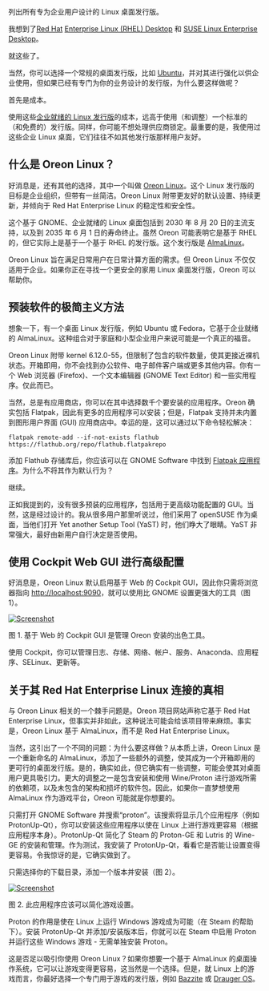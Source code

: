 列出所有专为企业用户设计的 Linux 桌面发行版。

我想到了[Red Hat](https://www.openshift.com/try?utm_content=inline+mention) [Enterprise Linux (RHEL) Desktop](https://thenewstack.io/red-hat-enterprise-linux-10-an-ai-driven-quantum-ready-platform/) 和 [SUSE Linux Enterprise Desktop](https://thenewstack.io/suse-displays-enhanced-enterprise-linux-at-susecon/)。

就这些了。

当然，你可以选择一个常规的桌面发行版，比如 [Ubuntu](https://thenewstack.io/ubuntu-25-10-replaces-sudo-with-a-rust-based-equivalent/)，并对其进行强化以供企业使用，但如果已经有专门为你的业务设计的发行版，为什么要这样做呢？

首先是成本。

使用这些[企业就绪的 Linux 发行版](https://thenewstack.io/beyond-ubuntu-other-linux-distributions-you-should-try/)的成本，远高于使用（和调整）一个标准的（和免费的）发行版。同样，你可能不想处理供应商锁定。最重要的是，我使用过这些企业 Linux 桌面，它们往往不如其他发行版那样用户友好。

## 什么是 Oreon Linux？

好消息是，还有其他的选择，其中一个叫做 [Oreon Linux](https://oreonproject.org/)。这个 Linux 发行版的目标是企业组织，但带有一丝简洁。Oreon Linux 附带更友好的默认设置、持续更新，并倾向于 Red Hat Enterprise Linux 的稳定性和安全性。

这个基于 GNOME、企业就绪的 Linux 桌面包括到 2030 年 8 月 20 日的主流支持，以及到 2035 年 6 月 1 日的寿命终止。虽然 Oreon 可能表明它是基于 RHEL 的，但它实际上是基于一个基于 RHEL 的发行版。这个发行版是 [AlmaLinux](https://thenewstack.io/almalinux-10-beta-supports-older-x86-chipsets/)。

Oreon Linux 旨在满足日常用户在日常计算方面的需求。但 Oreon Linux 不仅仅适用于企业。如果你正在寻找一个更安全的家用 Linux 桌面发行版，Oreon 可以帮助你。

## 预装软件的极简主义方法

想象一下，有一个桌面 Linux 发行版，例如 Ubuntu 或 Fedora，它基于企业就绪的 AlmaLinux。这种组合对于家庭和小型企业用户来说可能是一个真正的福音。

Oreon Linux 附带 kernel 6.12.0-55，但限制了包含的软件数量，使其更接近裸机状态。开箱即用，你不会找到办公软件、电子邮件客户端或更多其他内容。你有一个 Web 浏览器 (Firefox)、一个文本编辑器 (GNOME Text Editor) 和一些实用程序。仅此而已。

当然，总是有应用商店，你可以在其中选择数千个要安装的应用程序。Oreon 确实包括 Flatpak，因此有更多的应用程序可以安装；但是，Flatpak 支持并未内置到图形用户界面 (GUI) 应用商店中。幸运的是，这可以通过以下命令轻松解决：

```
flatpak remote-add --if-not-exists flathub https://flathub.org/repo/flathub.flatpakrepo
```

添加 Flathub 存储库后，你应该可以在 GNOME Software 中找到 [Flatpak 应用程序](https://thenewstack.io/linux-an-intro-to-the-flatpak-universal-package-manager/)。为什么不将其作为默认行为？

继续。

正如我提到的，没有很多预装的应用程序，包括用于更高级功能配置的 GUI。当然，这是经过设计的。我从很多用户那里听说过，他们采用了 openSUSE 作为桌面，当他们打开 Yet another Setup Tool (YaST) 时，他们睁大了眼睛。YaST 非常强大，最好由新用户自行决定是否使用。

## 使用 Cockpit Web GUI 进行高级配置

好消息是，Oreon Linux 默认启用基于 Web 的 Cockpit GUI，因此你只需将浏览器指向 <http://localhost:9090>，就可以使用比 GNOME 设置更强大的工具（图 1）。

[![Screenshot](https://cdn.thenewstack.io/media/2025/09/fe201674-oreoncockpit.jpg)](https://cdn.thenewstack.io/media/2025/09/fe201674-oreoncockpit.jpg)

图 1. 基于 Web 的 Cockpit GUI 是管理 Oreon 安装的出色工具。

使用 Cockpit，你可以管理日志、存储、网络、帐户、服务、Anaconda、应用程序、SELinux、更新等。

## 关于其 Red Hat Enterprise Linux 连接的真相

与 Oreon Linux 相关的一个棘手问题是。Oreon 项目网站声称它基于 Red Hat Enterprise Linux，但事实并非如此，这种说法可能会给该项目带来麻烦。事实是，Oreon Linux 基于 AlmaLinux，而不是 Red Hat Enterprise Linux。

当然，这引出了一个不同的问题：为什么要这样做？从本质上讲，Oreon Linux 是一个重新命名的 AlmaLinux，添加了一些额外的调整，使其成为一个开箱即用的更可行的桌面发行版。是的，确实如此，但它确实有一些调整，可能会使其对桌面用户更具吸引力。更大的调整之一是包含安装和使用 Wine/Proton 进行游戏所需的依赖项，以及未包含的架构和损坏的软件包。因此，如果你一直梦想使用 AlmaLinux 作为游戏平台，Oreon 可能就是你想要的。

只需打开 GNOME Software 并搜索“proton”。该搜索将显示几个应用程序（例如 ProtonUp-Qt），你可以安装这些应用程序以使在 Linux 上进行游戏更容易（根据应用程序本身）。ProtonUp-Qt 简化了 Steam 的 Proton-GE 和 Lutris 的 Wine-GE 的安装和管理。作为测试，我安装了 ProtonUp-Qt，看看它是否能让设置变得更容易。令我惊讶的是，它确实做到了。

只需选择你的下载目录，添加一个版本并安装（图 2）。

[![Screenshot](https://cdn.thenewstack.io/media/2025/09/92cef8a1-oreon2.jpg)](https://cdn.thenewstack.io/media/2025/09/92cef8a1-oreon2.jpg)

图 2. 此应用程序应该可以简化游戏设置。

Proton 的作用是使在 Linux 上运行 Windows 游戏成为可能（在 Steam 的帮助下）。安装 ProtonUp-Qt 并添加/安装版本后，你就可以在 Steam 中启用 Proton 并运行这些 Windows 游戏 - 无需单独安装 Proton。

这是否足以吸引你使用 Oreon Linux？如果你想要一个基于 AlmaLinux 的桌面操作系统，它可以让游戏变得更容易，这当然是一个选择。但是，就 Linux 上的游戏而言，你最好选择一个专门用于游戏的发行版，例如 [Bazzite](https://bazzite.gg/) 或 [Drauger OS](https://bazzite.gg/)。